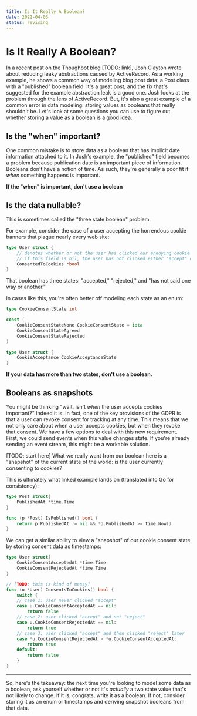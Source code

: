 ```yaml
---
title: Is It Really A Boolean?
date: 2022-04-03
status: revising
---
```


# Is It Really A Boolean?

In a recent post on the Thoughbot blog [TODO: link], Josh Clayton wrote about reducing leaky abstractions caused by ActiveRecord.
As a working example, he shows a common way of modeling blog post data: a Post class with a "published" boolean field.
It's a great post, and the fix that's suggested for the example abstraction leak is a good one.
Josh looks at the problem through the lens of ActiveRecord. 
But, it's also a great example of a common error in data modeling: storing values as booleans that really shouldn't be.
Let's look at some questions you can use to figure out whether storing a value as a boolean is a good idea.

## Is the "when" important?

One common mistake is to store data as a boolean that has implicit date information attached to it.
In Josh's example, the "published" field becomes a problem because publication date is an important piece of information.
Booleans don't have a notion of time. 
As such, they're generally a poor fit if _when_ something happens is important.

**If the "when" is important, don't use a boolean**

## Is the data nullable?

This is sometimes called the "three state boolean" problem.

For example, consider the case of a user accepting the horrendous cookie banners that plague nearly every web site:

```go
type User struct {
    // denotes whether or not the user has clicked our annoying cookie banner
    // if this field is nil, the user has not clicked either "accept" or "reject"
    ConsentedToCookies *bool
}
```

That boolean has three states: "accepted," "rejected," and "has not said one way or another."

In cases like this, you're often better off modeling each state as an enum:

```go
type CookieConsentState int

const (
    CookieConsentStateNone CookieConsentState = iota
    CookieConsentStateAgreed
    CookieConsentStateRejected
)

type User struct {
    CookieAcceptance CookieAcceptanceState
}
```

**If your data has more than two states, don't use a boolean.**

## Booleans as snapshots

You might be thinking "wait, isn't _when_ the user accepts cookies important?"
Indeed it is.
In fact, one of the key provisions of the GDPR is that a user can revoke consent for tracking at any time. 
This means that we not only care about when a user accepts cookies, but when they revoke that consent.
We have a few options to deal with this new requirement.
First, we could send events when this value changes state.
If you're already sending an event stream, this might be a workable solution.

[TODO: start here]
What we really want from our boolean here is a "snapshot" of the current state of the world: is the user currently consenting to cookies?

This is ultimately what linked example lands on (translated into Go for consistency):

```go
type Post struct{
    PublishedAt *time.Time
}

func (p *Post) IsPublished() bool {
    return p.PublishedAt != nil && *p.PublishedAt >= time.Now()
}
```

We can get a similar ability to view a "snapshot" of our cookie consent state by storing consent data as timestamps:

```go
type User struct{
    CookieConsentAcceptedAt *time.Time
    CookieConsentRejectedAt *time.Time
}

// [TODO: this is kind of messy]
func (u *User) ConsentsToCookies() bool {
    switch {
    // case 1: user never clicked "accept" 
    case u.CookieConsentAcceptedAt == nil:
        return false
    // case 2: user clicked "accept" and not "reject"
    case u.CookieConsentRejectedAt == nil:
        return true
    // case 3: user clicked "accept" and then clicked "reject" later
    case *u.CookieConsentRejectedAt > *u.CookieConsentAcceptedAt:
        return true
    default:
        return false
    }
}
```

---

So, here's the takeaway: the next time you're looking to model some data as a boolean, ask yourself whether or not it's _actually_ a two state value that's not likely to change.
If it is, congrats, write it as a boolean.
If not, consider storing it as an enum or timestamps and deriving snapshot booleans from that data.